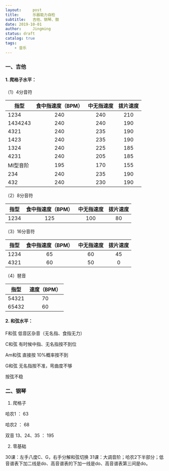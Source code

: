 ```yaml
---
layout:     post
title:      乐器能力自检
subtitle:   吉他、钢琴、鼓
date: 2019-10-01
author:     Jingming
status: draft
catalog: true
tags:
    - 音乐
---
```

### 一、吉他

#### 1. 爬格子水平：
（1）4分音符

| 指型       | 食中指速度（BPM）   |  中无指速度  | 拨片速度 |
| --------  |:-----:| :-----:| :----:  |
| 1234      | 240   |   240     |   210 |
| 1434243   | 240   |   240     |   190 |
| 4321      | 240   |   235     |   190 |
| 1423      | 240   |   235     |   190 |
| 1324      | 240   |   225     |   185 |
| 4231      | 240   |   205     |   185 |
| MI型音阶   | 195   |   170     |   155 |
| 234       | 240   |   235     |   190 |
| 432       | 240   |   230     |   190 |

（2）8分音符

| 指型       | 食中指速度（BPM）   |  中无指速度  | 拨片速度 |
| --------  |:-----:| :-----:| :----:  |
| 1234  | 125 | 100 | 80 |

（3）16分音符

| 指型       | 食中指速度（BPM）   |  中无指速度  | 拨片速度 |
| --------  |:-----:| :-----:| :----:  |
|1234 | 65 | 60 | 45 |
|4321 | 60 | 50 | 0 |
 
 （4）琶音

| 指型       | 速度（BPM）   |
| --------  |:-----:|
| 54321 | 70 |
| 65432 | 60 |



#### 2. 和弦水平：

F和弦 低音区杂音（无名指、食指无力）

C和弦 有时候中指、无名指按不到位

Am和弦 直接按 10%概率按不到

G和弦 无名指按不准，弯曲度不够

按弦不稳

### 二、钢琴

1. 爬格子

哈农1 ： 63

哈农2 ： 68

双音 13、24、35 ： 195

2. 零基础

30课：左手八度C、G，右手分解和弦切换
31课：大调音阶；哈农2下半部分；低音谱表下加二线是do、高音谱表的下加一线是do、高音谱表第三间是do。

